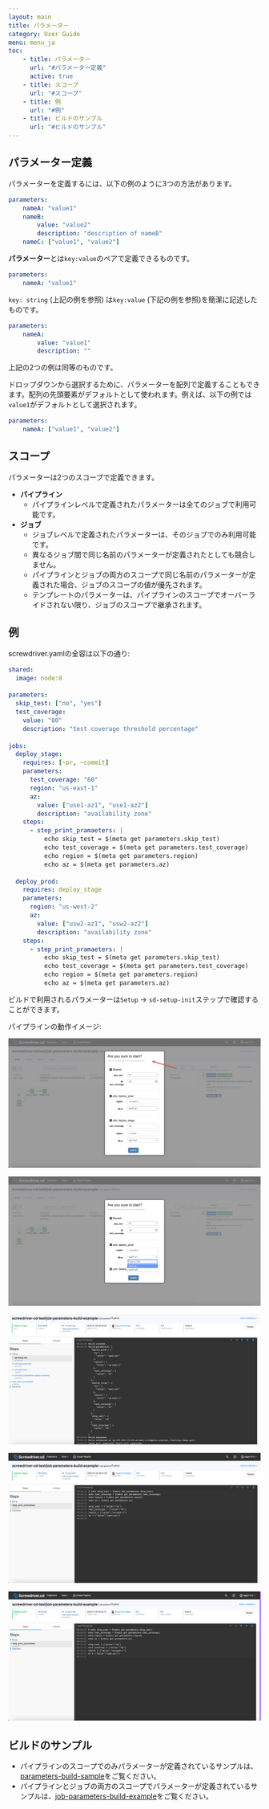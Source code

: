 ```yaml
---
layout: main
title: パラメーター
category: User Guide
menu: menu_ja
toc:
    - title: パラメーター
      url: "#パラメーター定義"
      active: true
    - title: スコープ
      url: "#スコープ"
    - title: 例
      url: "#例"
    - title: ビルドのサンプル
      url: "#ビルドのサンプル"
---
```

## パラメーター定義
パラメーターを定義するには、以下の例のように3つの方法があります。

```yaml
parameters:
    nameA: "value1"
    nameB:
        value: "value2"
        description: "description of nameB"
    nameC: ["value1", "value2"]
```

**パラメーター**とは`key:value`のペアで定義できるものです。

```yaml
parameters:
    nameA: "value1"
```

`key: string` (上記の例を参照) は`key:value` (下記の例を参照)を簡潔に記述したものです。

```yaml
parameters:
    nameA:
        value: "value1"
        description: ""
```

上記の2つの例は同等のものです。

ドロップダウンから選択するために、パラメーターを配列で定義することもできます。配列の先頭要素がデフォルトとして使われます。例えば、以下の例では`value1`がデフォルトとして選択されます。

```yaml
parameters:
    nameA: ["value1", "value2"]
```
## スコープ
パラメーターは2つのスコープで定義できます。

* **パイプライン**
    * パイプラインレベルで定義されたパラメーターは全てのジョブで利用可能です。
* **ジョブ**
    * ジョブレベルで定義されたパラメーターは、そのジョブでのみ利用可能です。
    * 異なるジョブ間で同じ名前のパラメーターが定義されたとしても競合しません。
    * パイプラインとジョブの両方のスコープで同じ名前のパラメーターが定義された場合、ジョブのスコープの値が優先されます。
    * テンプレートのパラメーターは、パイプラインのスコープでオーバーライドされない限り、ジョブのスコープで継承されます。

## 例
screwdriver.yamlの全容は以下の通り:
```yaml
shared:
  image: node:8

parameters:
  skip_test: ["no", "yes"]
  test_coverage:
    value: "80"
    description: "test coverage threshold percentage"

jobs:
  deploy_stage:
    requires: [~pr, ~commit]
    parameters:
      test_coverage: "60"
      region: "us-east-1"
      az:
        value: ["use1-az1", "use1-az2"]
        description: "availability zone"
    steps:
      - step_print_pramaeters: |
          echo skip_test = $(meta get parameters.skip_test)
          echo test_coverage = $(meta get parameters.test_coverage)
          echo region = $(meta get parameters.region)
          echo az = $(meta get parameters.az)

  deploy_prod:
    requires: deploy_stage
    parameters:
      region: "us-west-2"
      az:
        value: ["usw2-az1", "usw2-az2"]
        description: "availability zone"
    steps:
      - step_print_pramaeters: |
          echo skip_test = $(meta get parameters.skip_test)
          echo test_coverage = $(meta get parameters.test_coverage)
          echo region = $(meta get parameters.region)
          echo az = $(meta get parameters.az)
```

ビルドで利用されるパラメーターは`Setup` -> `sd-setup-init`ステップで確認することができます。

パイプラインの動作イメージ:

![image](../../../user-guide/assets/parameters-event-start.png)

![image](../../../user-guide/assets/parameters-event-start-dropdown.png)

![image](../../../user-guide/assets/parameters-sd-init-step.png)

![image](../../../user-guide/assets/parameters-for-deploy_stage-job.png)

![image](../../../user-guide/assets/parameters-for-deploy_prod-job.png)

## ビルドのサンプル
- パイプラインのスコープでのみパラメーターが定義されているサンプルは、[parameters-build-sample](https://github.com/screwdriver-cd-test/parameters-build-sample)をご覧ください。
- パイプラインとジョブの両方のスコープでパラメーターが定義されているサンプルは、[job-parameters-build-example](https://github.com/screwdriver-cd-test/job-parameters-build-example)をご覧ください。
